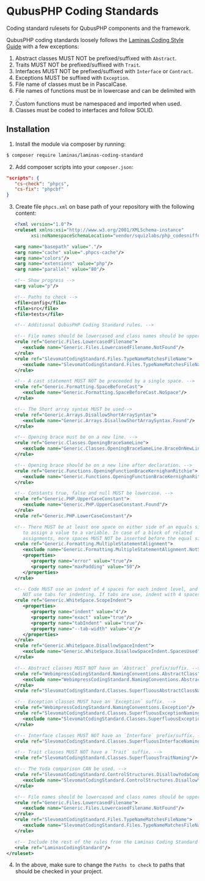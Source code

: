 # QubusPHP Coding Standards

Coding standard rulesets for QubusPHP components and the framework.

QubusPHP coding standards loosely follows the [Laminas Coding Style Guide](https://docs.laminas.dev/laminas-coding-standard/) with a few exceptions:

1. Abstract classes MUST NOT be prefixed/suffixed with `Abstract`.
2. Traits MUST NOT be prefixed/suffixed with `Trait`.
3. Interfaces MUST NOT be prefixed/suffixed with `Interface` or `Contract`.
4. Exceptions MUST be suffixed with `Exception`.
5. File name of classes must be in PascalCase.
6. File names of functions must be in lowercase and can be delimited with `_`.
7. Custom functions must be namespaced and imported when used.
8. Classes must be coded to interfaces and follow SOLID.

## Installation

1. Install the module via composer by running:

```bash
$ composer require laminas/laminas-coding-standard
```

2. Add composer scripts into your `composer.json`:

```json
"scripts": {
   "cs-check": "phpcs",
   "cs-fix": "phpcbf"
}
```

3. Create file `phpcs.xml` on base path of your repository with the following content:

```xml
   <?xml version="1.0"?>
   <ruleset xmlns:xsi="http://www.w3.org/2001/XMLSchema-instance"
         xsi:noNamespaceSchemaLocation="vendor/squizlabs/php_codesniffer/phpcs.xsd">

   <arg name="basepath" value="."/>
   <arg name="cache" value=".phpcs-cache"/>
   <arg name="colors"/>
   <arg name="extensions" value="php"/>
   <arg name="parallel" value="80"/>

   <!-- Show progress -->
   <arg value="p"/>

   <!-- Paths to check -->
   <file>config</file>
   <file>src</file>
   <file>tests</file>

   <!-- Additional QubusPHP Coding Standard rules. -->

   <!-- File names should be lowercased and class names should be uppercase. -->
   <rule ref="Generic.Files.LowercasedFilename">
      <exclude name="Generic.Files.LowercasedFilename.NotFound"/>
   </rule>
   <rule ref="SlevomatCodingStandard.Files.TypeNameMatchesFileName">
      <exclude name="SlevomatCodingStandard.Files.TypeNameMatchesFileName.NoMatchBetweenTypeNameAndFileName"/>
   </rule>

   <!-- A cast statement MUST NOT be preceeded by a single space. -->
   <rule ref="Generic.Formatting.SpaceBeforeCast">
      <exclude name="Generic.Formatting.SpaceBeforeCast.NoSpace"/>
   </rule>

   <!-- The Short array syntax MUST be used-->
   <rule ref="Generic.Arrays.DisallowShortArraySyntax">
      <exclude name="Generic.Arrays.DisallowShortArraySyntax.Found"/>
   </rule>

   <!-- Opening brace must be on a new line. -->
   <rule ref="Generic.Classes.OpeningBraceSameLine">
      <exclude name="Generic.Classes.OpeningBraceSameLine.BraceOnNewLine"/>
   </rule>

   <!-- Opening brace should be on a new line after declaration. -->
   <rule ref="Generic.Functions.OpeningFunctionBraceKernighanRitchie">
      <exclude name="Generic.Functions.OpeningFunctionBraceKernighanRitchie.BraceOnNewLine"/>
   </rule>

   <!-- Constants true, false and null MUST be lowercase. -->
   <rule ref="Generic.PHP.UpperCaseConstant">
      <exclude name="Generic.PHP.UpperCaseConstant.Found"/>
   </rule>
   <rule ref="Generic.PHP.LowerCaseConstant"/>

   <!-- There MUST be at least one space on either side of an equals sign used
      to assign a value to a variable. In case of a block of related
      assignments, more spaces MUST NOT be inserted before the equal sign. -->
   <rule ref="Generic.Formatting.MultipleStatementAlignment">
      <exclude name="Generic.Formatting.MultipleStatementAlignment.NotSame"/>
      <properties>
         <property name="error" value="true"/>
         <property name="maxPadding" value="50"/>
      </properties>
   </rule>

   <!-- Code MUST use an indent of 4 spaces for each indent level, and MUST
      NOT use tabs for indenting. If tabs are use, indent with 4 spaces. -->
   <rule ref="Generic.WhiteSpace.ScopeIndent">
      <properties>
         <property name="indent" value="4"/>
         <property name="exact" value="true"/>
         <property name="tabIndent" value="true"/>
         <property name="--tab-width" value="4"/>
      </properties>
   </rule>
   <rule ref="Generic.WhiteSpace.DisallowSpaceIndent">
      <exclude name="Generic.WhiteSpace.DisallowSpaceIndent.SpacesUsed"/>
   </rule>

   <!-- Abstract classes MUST NOT have an `Abstract` prefix/suffix. -->
   <rule ref="WebimpressCodingStandard.NamingConventions.AbstractClass">
      <exclude name="WebimpressCodingStandard.NamingConventions.AbstractClass"/>
   </rule>
   <rule ref="SlevomatCodingStandard.Classes.SuperfluousAbstractClassNaming"/>

   <!-- Exception classes MUST have an `Exception` suffix. -->
   <rule ref="WebimpressCodingStandard.NamingConventions.Exception"/>
   <rule ref="SlevomatCodingStandard.Classes.SuperfluousExceptionNaming">
      <exclude name="SlevomatCodingStandard.Classes.SuperfluousExceptionNaming.SuperfluousSuffix"/>
   </rule>

   <!-- Interface classes MUST NOT have an `Interface` prefix/suffix. -->
   <rule ref="SlevomatCodingStandard.Classes.SuperfluousInterfaceNaming"/>

   <!-- Trait classes MUST NOT have a `Trait` suffix. -->
   <rule ref="SlevomatCodingStandard.Classes.SuperfluousTraitNaming"/>

   <!-- The Yoda comparison CAN be used. -->
   <rule ref="SlevomatCodingStandard.ControlStructures.DisallowYodaComparison">
      <exclude name="SlevomatCodingStandard.ControlStructures.DisallowYodaComparison.DisallowedYodaComparison"/>
   </rule>

   <!-- File names should be lowercased and class names should be uppercase. -->
   <rule ref="Generic.Files.LowercasedFilename">
      <exclude name="Generic.Files.LowercasedFilename.NotFound"/>
   </rule>
   <rule ref="SlevomatCodingStandard.Files.TypeNameMatchesFileName">
      <exclude name="SlevomatCodingStandard.Files.TypeNameMatchesFileName.NoMatchBetweenTypeNameAndFileName"/>
   </rule>

   <!-- Include the rest of the rules from the Laminas Coding Standard -->
   <rule ref="LaminasCodingStandard"/>
</ruleset>
```
4. In the above, make sure to change the `Paths to check` to paths that should be checked in your project.